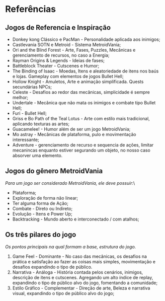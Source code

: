 # Referências

## Jogos de Referencia e Inspiração

* Donkey kong Clássico e PacMan - Personalidade aplicada aos inimigos;
* Castlevania SOTN e Metroid - Sistema MetroidVania;
* Ori and the Blind Forest - Arte, Fases, Puzzles, Mecânicas e gerenciamento de recursos, no caso a Energia;
* Rayman Origins & Legends - Ideias de fases;
* Battleblock Theater - Cutscenes e Humor;
* The Binding of Isaac - Moedas, Itens e aleatoriedade de itens nos baús e lojas. Gameplay com elementos de jogos Bullet Hell;
* Hollow Knight - Amuletos, Arte e animação simplificada. Quests secundárias NPCs;
* Celeste - Desafios ao redor das mecânicas, simplicidade é sempre melhor;
* Undertale - Mecânica que não mata os inimigos e combate tipo Bullet Hell;
* Furi - Bullet Hell;
* Griss e Bo Path of the Teal Lotus - Arte com estilo mais tradicional, aplicando texturas as artes;
* Guacamelee! - Humor além de ser um jogo MetroidVania;
* Mo astray - Mecânicas de plataforma, pulo e movimentação interessante;
* Adventure - gerenciamento de recurso e sequencia de ações, limitar mecanincas enquanto estiver segurando um objeto, no nosso caso absorver uma elemento.



## Jogos do gênero MetroidVania

_Para um jogo ser considerado MetroidVania, ele deve possuir:_\


* Plataforma;
* Exploração de forma não linear;
* Ter alguma forma de Ação;
* Combate - Direto ou Indireto;
* Evolução - Itens e Power Up;
* Backtracking - Mundo aberto e interconectado / com atalhos;



## Os três pilares do jogo

_Os pontos principais na qual formam a base, estrutura do jogo._



1. Game Feel - Dominante - No caso das mecânicas, os desafios na prática e satisfação ao fazer as coisas mais simples, movimentação e desafios expandindo o tipo de público.
2. Narrativa - Análoga - História contada pelos cenários, inimigos, descrição de itens e cutscenes. Agregando um alto índice de replay, expandindo o tipo de público alvo do jogo, fomentando a comunidade;
3. Estilo Gráfico - Complementar - Direção de arte, Beleza e narrativa visual, expandindo o tipo de público alvo do jogo;
